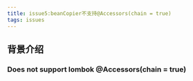 ```yaml
---
title: issue5:beanCopier不支持@Accessors(chain = true)
tags: issues
---
```


## 背景介绍

### Does not support lombok @Accessors(chain = true)
